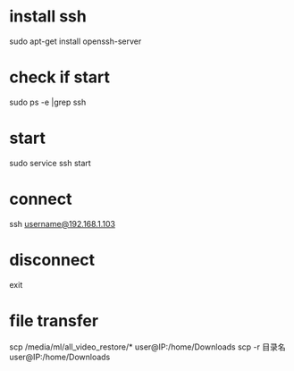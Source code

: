 # install ssh
sudo apt-get install openssh-server

# check if start
sudo ps -e |grep ssh 

# start
sudo service ssh start

# connect
ssh username@192.168.1.103 

# disconnect
exit

# file transfer
scp /media/ml/all_video_restore/* user@IP:/home/Downloads
scp -r 目录名 user@IP:/home/Downloads
